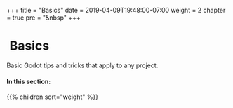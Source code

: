 +++
title = "Basics"
date = 2019-04-09T19:48:00-07:00
weight = 2
chapter = true
pre = "<i class='fas fa-toolbox fa-fw'></i>&nbsp"
+++

# <i class="fas fa-toolbox"></i>&nbsp;Basics

Basic Godot tips and tricks that apply to any project.

#### In this section:

{{% children  sort="weight" %}}
